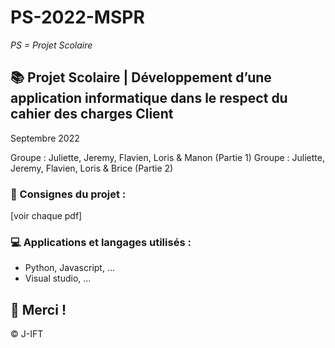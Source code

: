 # PS-2022-MSPR

*PS = Projet Scolaire*

## 📚 Projet Scolaire | Développement d’une application informatique dans le respect du cahier des charges Client

Septembre 2022

Groupe : Juliette, Jeremy, Flavien, Loris & Manon (Partie 1)
Groupe : Juliette, Jeremy, Flavien, Loris & Brice (Partie 2)

### 📌 Consignes du projet :

[voir chaque pdf]

### 💻 Applications et langages utilisés :

+ Python, Javascript, ...
+ Visual studio, ...



## 🌸 Merci !
© J-IFT
